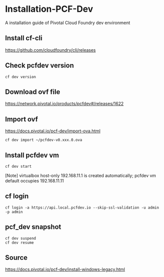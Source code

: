 # Installation-PCF-Dev
A installation guide of Pivotal Cloud Foundry dev environment

## Install cf-cli
https://github.com/cloudfoundry/cli/releases  

## Check pcfdev version
```shell=
cf dev version
```
## Download ovf file
https://network.pivotal.io/products/pcfdev#/releases/1622

## Import ovf
https://docs.pivotal.io/pcf-dev/import-ova.html
```shell=
cf dev import ~/pcfdev-v0.xxx.0.ova
```
## Install pcfdev vm
```shell=
cf dev start
```
[Note] virtualbox host-only 192.168.11.1 is created automatically; pcfdev vm default occupies 192.168.11.11
       
## cf login
```shell=
cf login -a https://api.local.pcfdev.io --skip-ssl-validation -u admin -p admin
```
## pcf_dev snapshot
```shell=
cf dev suspend
cf dev resume
```

## Source
https://docs.pivotal.io/pcf-dev/install-windows-legacy.html
